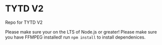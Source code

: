 # TYTD V2
 Repo for TYTD V2

Please make sure your on the LTS of Node.js or greater!
Please make sure you have FFMPEG installed!
run ```npm install``` to install dependenices.
